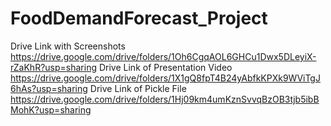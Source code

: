 # FoodDemandForecast_Project
Drive Link with Screenshots
https://drive.google.com/drive/folders/1Oh6CgqAOL6GHCu1Dwx5DLeyiX-rZaKhR?usp=sharing
Drive Link of Presentation Video
https://drive.google.com/drive/folders/1X1gQ8fpT4B24yAbfkKPXk9WViTgJ6hAs?usp=sharing
Drive Link of Pickle File
https://drive.google.com/drive/folders/1Hj09km4umKznSvvqBzOB3tjb5ibBMohK?usp=sharing
